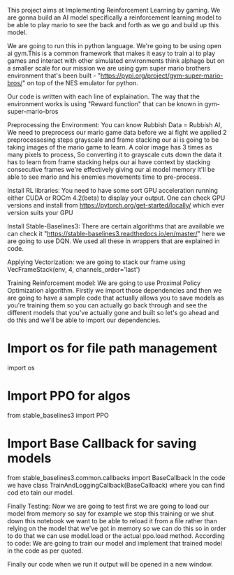 This project aims at Implementing Reinforcement Learning by gaming.
We are gonna build an AI model specifically a reinforcement learning model to be able to play mario to see the back and forth as we go and build up this model.

We are going to run this in python language. We're going to be using open ai gym.This is a common framework that makes it easy to train ai to play games
and interact with other simulated environments think alphago but on a smaller scale for our mission we are using gym super mario brothers environment that's
been built - "https://pypi.org/project/gym-super-mario-bros/" on top of the NES emulator for python.

Our code is written with each line of explaination. The way that the environment works is using "Reward function" that can be known in gym-super-mario-bros

Preprocessing the Environment: You can know Rubbish Data = Rubbish AI, We need to preprocess our mario game data before we ai fight we applied 2 preprocessesing steps grayscale and frame stacking our ai is going to be taking images of the mario game to learn. A color image has 3 times as many pixels to process, So converting it to grayscale cuts down the data it has to learn from frame stacking helps our ai have context by stacking consecutive frames we're effectively giving our ai model memory it'll be able to see mario and his enemies movements time to pre-process.

Install RL libraries: You need to have some sort GPU acceleration running either CUDA or ROCm 4.2(beta) to display your output. One can check GPU versions and install from https://pytorch.org/get-started/locally/ which ever version suits your GPU

Install Stable-Baselines3: There are certain algorithms that are available we can check it "https://stable-baselines3.readthedocs.io/en/master/" here we are going to use DQN. We used all these in wrappers that are explained in code.

Applying Vectorization: we are going to stack our frame using VecFrameStack(env, 4, channels_order='last')

Training Reinforcement model: We are going to use Proximal Policy Optimization algorithm. Firstly we import those dependencies and then we are going to have a sample code that actually allows you to save models as you're training them so you can actually go back through and see the different models that you've actually gone and built so let's go ahead and do this and we'll be able to import our dependencies.
# Import os for file path management
import os 
# Import PPO for algos
from stable_baselines3 import PPO
# Import Base Callback for saving models
from stable_baselines3.common.callbacks import BaseCallback
In the code we have class TrainAndLoggingCallback(BaseCallback) where you can find cod eto tain our model.

Finally Testing:
Now we are going to test first we are going to load our model from memory so say for example we stop this training or we shut down this notebook we want to be able to reload it from a file rather than relying on the model that we've got in memory so we can do this so in order to do that we can use model.load or the actual ppo.load method.
According to code: We are going to train our model and implement that trained model in the code as per quoted.

Finally our code when we run it output will be opened in a new window.


